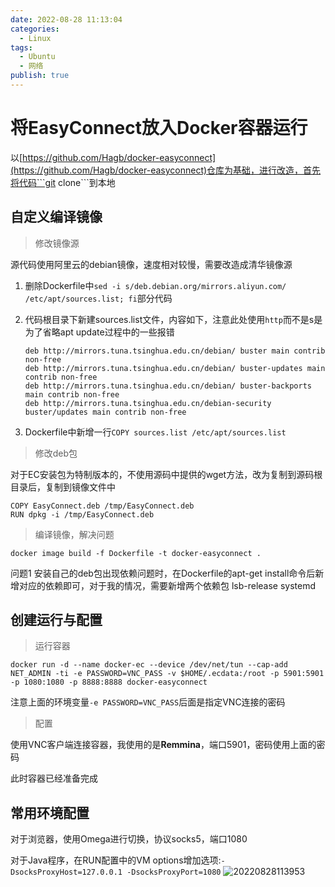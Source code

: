 ```yaml
---
date: 2022-08-28 11:13:04
categories:
  - Linux
tags:
  - Ubuntu
  - 网络
publish: true
---
```


# 将EasyConnect放入Docker容器运行

以[https://github.com/Hagb/docker-easyconnect](https://github.com/Hagb/docker-easyconnect)仓库为基础，进行改造，首先将代码```git clone```到本地

## 自定义编译镜像

> 修改镜像源

源代码使用阿里云的debian镜像，速度相对较慢，需要改造成清华镜像源

1. 删除Dockerfile中```sed -i s/deb.debian.org/mirrors.aliyun.com/ /etc/apt/sources.list; fi```部分代码
2. 代码根目录下新建sources.list文件，内容如下，注意此处使用```http```而不是s是为了省略apt update过程中的一些报错

    ```shell
    deb http://mirrors.tuna.tsinghua.edu.cn/debian/ buster main contrib non-free
    deb http://mirrors.tuna.tsinghua.edu.cn/debian/ buster-updates main contrib non-free
    deb http://mirrors.tuna.tsinghua.edu.cn/debian/ buster-backports main contrib non-free
    deb http://mirrors.tuna.tsinghua.edu.cn/debian-security buster/updates main contrib non-free
    ```

3. Dockerfile中新增一行```COPY sources.list /etc/apt/sources.list```

> 修改deb包

对于EC安装包为特制版本的，不使用源码中提供的wget方法，改为复制到源码根目录后，复制到镜像文件中

```docker
COPY EasyConnect.deb /tmp/EasyConnect.deb
RUN dpkg -i /tmp/EasyConnect.deb
```

> 编译镜像，解决问题

```docker image build -f Dockerfile -t docker-easyconnect .```

问题1 安装自己的deb包出现依赖问题时，在Dockerfile的apt-get install命令后新增对应的依赖即可，对于我的情况，需要新增两个依赖包 lsb-release systemd

## 创建运行与配置

> 运行容器

```docker run -d --name docker-ec --device /dev/net/tun --cap-add NET_ADMIN -ti -e PASSWORD=VNC_PASS -v $HOME/.ecdata:/root -p 5901:5901 -p 1080:1080 -p 8888:8888 docker-easyconnect```

注意上面的环境变量```-e PASSWORD=VNC_PASS```后面是指定VNC连接的密码

> 配置

使用VNC客户端连接容器，我使用的是**Remmina**，端口5901，密码使用上面的密码

此时容器已经准备完成

## 常用环境配置

对于浏览器，使用Omega进行切换，协议socks5，端口1080

对于Java程序，在RUN配置中的VM options增加选项:```-DsocksProxyHost=127.0.0.1 -DsocksProxyPort=1080```
![20220828113953](https://cdn.jsdelivr.net/gh/kkyeer/picbed/20220828113953.png)
